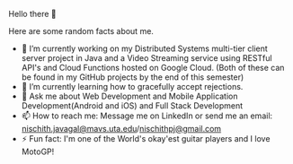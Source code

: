 Hello there 👋


Here are some random facts about me. 

- 🔭 I’m currently working on my Distributed Systems multi-tier client server project in Java and a Video Streaming service using RESTful API's and Cloud Functions hosted on Google Cloud. (Both of these can be found in my GitHub projects by the end of this semester)
- 🌱 I’m currently learning how to gracefully accept rejections. 
- 💬 Ask me about Web Development and Mobile Application Development(Android and iOS) and Full Stack Development
- 📫 How to reach me: Message me on LinkedIn or send me an email: nischith.javagal@mavs.uta.edu/nischithpj@gmail.com
- ⚡ Fun fact: I'm one of the World's okay'est guitar players and I love MotoGP!

